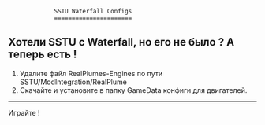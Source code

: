                  SSTU Waterfall Configs
                 ======================
Хотели SSTU с Waterfall, но его не было ? А теперь есть !
---
1. Удалите файл RealPlumes-Engines по пути SSTU/ModIntegration/RealPlume
2. Скачайте и установите в папку GameData конфиги для двигателей.
---
Играйте !
